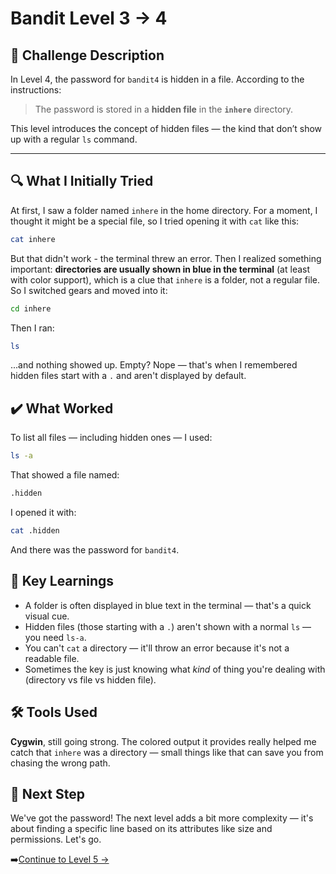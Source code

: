 # Bandit Level 3 → 4

## 📝 **Challenge Description**  
In Level 4, the password for `bandit4` is hidden in a file. According to the instructions:

> The password is stored in a **hidden file** in the **`inhere`** directory.

This level introduces the concept of hidden files — the kind that don’t show up with a regular `ls` command.

---

## 🔍 **What I Initially Tried**  
At first, I saw a folder named `inhere` in the home directory. For a moment, I thought it might be a special file, so I tried opening it with `cat` like this:
```bash
cat inhere
```
But that didn't work - the terminal threw an error. Then I realized something important: **directories are usually shown in blue in the terminal** (at least with color support), which is a clue that `inhere` is a folder, not a regular file. 
So I switched gears and moved into it:

```bash
cd inhere
```
Then I ran:
```bash
ls
```
...and nothing showed up. Empty? Nope — that's when I remembered hidden files start with a `.` and aren't displayed by default.

## ✔️ What Worked
To list all files — including hidden ones — I used:
```bash
ls -a
```
That showed a file named: 
```bash
.hidden
```
I opened it with:
```bash
cat .hidden
```
And there was the password for `bandit4`.

## 🧠 Key Learnings
- A folder is often displayed in blue text in the terminal — that's a quick visual cue.
- Hidden files (those starting with a `.`) aren't shown with a normal `ls` — you need `ls-a`.
- You can't `cat` a directory — it'll throw an error because it's not a readable file.
- Sometimes the key is just knowing what *kind* of thing you're dealing with (directory vs file vs hidden file).

## 🛠️ Tools Used
**Cygwin**, still going strong. The colored output it provides really helped me catch that `inhere` was a directory — small things like that can save you from chasing the wrong path. 

## 🔐 Next Step
We've got the password! The next level adds a bit more complexity — it's about finding a specific line based on its attributes like size and permissions. Let's go. 

➡️[Continue to Level 5 →](level5.md)
